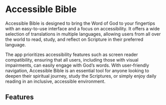 # Accessible Bible

Accessible Bible is designed to bring the Word of God to your fingertips with an easy-to-use interface and a focus on accessibility. It offers a wide selection of translations in multiple languages, allowing users from all over the world to read, study, and reflect on Scripture in their preferred language.

The app prioritizes accessibility features such as screen reader compatibility, ensuring that all users, including those with visual impairments, can easily engage with God’s words. With user-friendly navigation, Accessible Bible is an essential tool for anyone looking to deepen their spiritual journey, study the Scriptures, or simply enjoy daily reading in an inclusive, accessible environment.

## Features